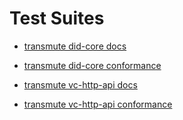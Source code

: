 # Test Suites

- [transmute did-core docs](https://github.com/transmute-industries/did-core)
- [transmute did-core conformance](https://transmute-industries.github.io/did-core/)

- [transmute vc-http-api docs](https://vc.transmute.world/api/docs)
- [transmute vc-http-api conformance](./test-suite/transmute)
